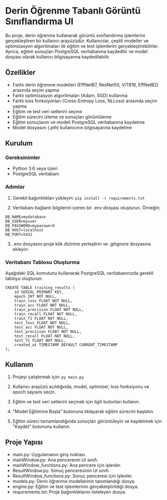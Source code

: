 # Derin Öğrenme Tabanlı Görüntü Sınıflandırma UI

Bu proje, derin öğrenme kullanarak görüntü sınıflandırma işlemlerini gerçekleştiren bir kullanıcı arayüzüdür. Kullanıcılar, çeşitli modeller ve optimizasyon algoritmaları ile eğitim ve test işlemlerini gerçekleştirebilirler. Ayrıca, eğitim sonuçları PostgreSQL veritabanına kaydedilir ve model dosyası olarak kullanıcı bilgisayarına kaydedilebilir.

## Özellikler
* Farklı derin öğrenme modelleri (EffNetB7, ResNet50, ViTB16, EffNetB2) arasında seçim yapma
* Farklı optimizasyon algoritmaları (Adam, SGD) kullanma
* Farklı loss fonksiyonları (Cross-Entropy Loss, NLLoss) arasında seçim yapma
* Eğitim ve test veri setlerini seçme
* Eğitim sürecini izleme ve sonuçları görüntüleme
* Eğitim sonuçlarını ve modeli PostgreSQL veritabanına kaydetme
* Model dosyasını (.pth) kullanıcının bilgisayarına kaydetme

## Kurulum

### Gereksinimler
* Python 3.6 veya üzeri
* PostgreSQL veritabanı

### Adımlar

1. Gerekli bağımlılıkları yükleyin:
  ``` pip install -r requirements.txt ```

2. Veritabanı bağlantı bilgilerini içeren bir .env dosyası oluşturun. Örneğin:
```
DB_NAME=mydatabase
DB_USER=myuser
DB_PASSWORD=mypassword
DB_HOST=localhost
DB_PORT=5432
```

3. .env dosyasını proje kök dizinine yerleştirin ve .gitignore dosyasına ekleyin:


### Veritabanı Tablosu Oluşturma
Aşağıdaki SQL komutunu kullanarak PostgreSQL veritabanınızda gerekli tabloyu oluşturun:
```
CREATE TABLE training_results (
    id SERIAL PRIMARY KEY,
    epoch INT NOT NULL,
    train_loss FLOAT NOT NULL,
    train_acc FLOAT NOT NULL,
    train_precision FLOAT NOT NULL,
    train_recall FLOAT NOT NULL,
    train_f1 FLOAT NOT NULL,
    test_loss FLOAT NOT NULL,
    test_acc FLOAT NOT NULL,
    test_precision FLOAT NOT NULL,
    test_recall FLOAT NOT NULL,
    test_f1 FLOAT NOT NULL,
    created_at TIMESTAMP DEFAULT CURRENT_TIMESTAMP
);
```

## Kullanım

1. Projeyi çalıştırmak için:
``` py main.py ```

2. Kullanıcı arayüzü açıldığında, model, optimizer, loss fonksiyonu ve epoch sayısını seçin.

3. Eğitim ve test veri setlerini seçmek için ilgili butonları kullanın.

4. "Model Eğitimine Başla" butonuna tıklayarak eğitim sürecini başlatın.

5. Eğitim süreci tamamlandığında sonuçları görüntüleyin ve kaydetmek için "Kaydet" butonunu kullanın.


## Proje Yapısı

* main.py: Uygulamanın giriş noktası.
* mainWindow.py: Ana pencerenin UI sınıfı.
* mainWindow_functions.py: Ana pencere için işlevler.
* ResultWindow.py: Sonuç penceresinin UI sınıfı.
* ResultWindow_functions.py: Sonuç penceresi için işlevler.
* models.py: Derin öğrenme modellerinin tanımlandığı dosya.
* engine.py: Eğitim ve test işlemlerinin gerçekleştirildiği dosya.
* requirements.txt: Proje bağımlılıklarını listeleyen dosya.
